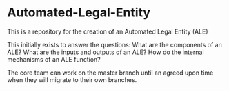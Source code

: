 # Automated-Legal-Entity
This is a repository for the creation of an Automated Legal Entity (ALE)

This initially exists to answer the questions:
What are the components of an ALE?
What are the inputs and outputs of an ALE?
How do the internal mechanisms of an ALE function?

The core team can work on the master branch until an agreed upon time when they will migrate to their own branches.

